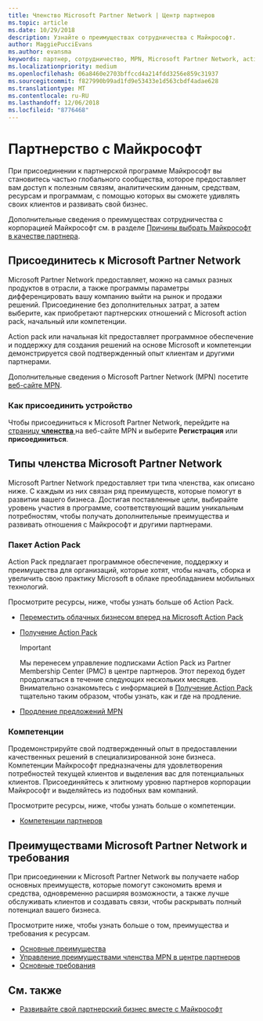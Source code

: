 ```yaml
---
title: Членство Microsoft Partner Network | Центр партнеров
ms.topic: article
ms.date: 10/29/2018
description: Узнайте о преимуществах сотрудничества с Майкрософт.
author: MaggiePucciEvans
ms.author: evansma
keywords: партнер, сотрудничество, MPN, Microsoft Partner Network, action pack, MAPS, подписка action pack, преимущества, преимущества MPN, членство, silver, gold, компетенции
ms.localizationpriority: medium
ms.openlocfilehash: 06a8460e2703bffccd4a214fdd3256e859c31937
ms.sourcegitcommit: f827990b99ad1fd9e53433e1d563cbdf4adae628
ms.translationtype: MT
ms.contentlocale: ru-RU
ms.lasthandoff: 12/06/2018
ms.locfileid: "8776468"
---
```

# <a name="partner-with-microsoft"></a>Партнерство с Майкрософт

При присоединении к партнерской программе Майкрософт вы становитесь частью глобального сообщества, которое предоставляет вам доступ к полезным связям, аналитическим данным, средствам, ресурсам и программам, с помощью которых вы сможете удивлять своих клиентов и развивать свой бизнес.

Дополнительные сведения о преимуществах сотрудничества с корпорацией Майкрософт см. в разделе [Причины выбрать Майкрософт в качестве партнера](https://partner.microsoft.com/business-opportunities/why-microsoft). 

## <a name="join-the-microsoft-partner-network"></a>Присоединитесь к Microsoft Partner Network

<!-- 12/5/18 The content below was copied and pasted directly from the Membership page of the MPN site (https://partner.microsoft.com/en-us/membership)-->

Microsoft Partner Network предоставляет, можно на самых разных продуктов в отрасли, а также программы параметры дифференцировать вашу компанию выйти на рынок и продажи решений. Присоединение без дополнительных затрат, а затем выберите, как приобретают партнерских отношений с Microsoft action pack, начальный или компетенции.

Action pack или начальная kit предоставляет программное обеспечение и поддержку для создания решений на основе Microsoft и компетенции демонстрируется свой подтвержденный опыт клиентам и другими партнерами.

Дополнительные сведения о Microsoft Partner Network (MPN) посетите [веб-сайте MPN](https://partner.microsoft.com/commercial).

### <a name="how-to-join"></a>Как присоединить устройство

Чтобы присоединиться к Microsoft Partner Network, перейдите на [страницу **членства** ](https://partner.microsoft.com/membership) на веб-сайте MPN и выберите **Регистрация** или **присоединиться**.

## <a name="microsoft-partner-network-membership-types"></a>Типы членства Microsoft Partner Network

<!-- 12/5/18 The content below was copied and pasted directly from the Membership pages of the MPN site (https://partner.microsoft.com/en-us/membership)-->

Microsoft Partner Network предоставляет три типа членства, как описано ниже. С каждым из них связан ряд преимуществ, которые помогут в развитии вашего бизнеса. Достигая поставленные цели, выбирайте уровень участия в программе, соответствующий вашим уникальным потребностям, чтобы получать дополнительные преимущества и развивать отношения с Майкрософт и другими партнерами.

### <a name="action-pack"></a>Пакет Action Pack

Action Pack предлагает программное обеспечение, поддержку и преимущества для организаций, которые хотят, чтобы начать, сборка и увеличить свою практику Microsoft в облаке преобладанием мобильных технологий. 

Просмотрите ресурсы, ниже, чтобы узнать больше об Action Pack.

- [Переместить облачных бизнесом вперед на Microsoft Action Pack](https://partner.microsoft.com/membership/action-pack)
- [Получение Action Pack](mpn-get-action-pack.md)
  
    >[!IMPORTANT]
    >Мы перенесем управление подписками Action Pack из Partner Membership Center (PMC) в центре партнеров. Этот переход будет продолжаться в течение следующих нескольких месяцев. Внимательно ознакомьтесь с информацией в [Получение Action Pack](mpn-get-action-pack.md) тщательно таким образом, чтобы узнать, как и где на продление.  

- [Продление предложений MPN](renew-mpn-offers.md)

### <a name="competencies"></a>Компетенции

Продемонстрируйте свой подтвержденный опыт в предоставлении качественных решений в специализированной зоне бизнеса. Компетенции Майкрософт предназначены для удовлетворения потребностей текущей клиентов и выделения вас для потенциальных клиентов. Присоединяйтесь к элитному уровню партнеров корпорации Майкрософт и выделяйтесь из подобных вам компаний.

Просмотрите ресурсы, ниже, чтобы узнать больше о компетенции.

- [Компетенции партнеров](https://partner.microsoft.com/membership/competencies)

## <a name="microsoft-partner-network-benefits-and-requirements"></a>Преимуществами Microsoft Partner Network и требования

При присоединении к Microsoft Partner Network вы получаете набор основных преимуществ, которые помогут сэкономить время и средства, одновременно расширяя возможности, а также лучше обслуживать клиентов и создавать связи, чтобы раскрывать полный потенциал вашего бизнеса.

Просмотрите ниже, чтобы узнать больше о том, преимущества и требования к ресурсам.

- [Основные преимущества](https://partner.microsoft.com/en-us/membership/core-benefits#simple-tab-content-1)
- [Управление преимуществами членства MPN в центре партнеров](manage-your-partner-network-benefits.md)
- [Основные требования](https://partner.microsoft.com/en-us/membership/core-benefits#simple-tab-content-2)

## <a name="see-also"></a>См. также
- [Развивайте свой партнерский бизнес вместе с Майкрософт](grow-your-business.md)
